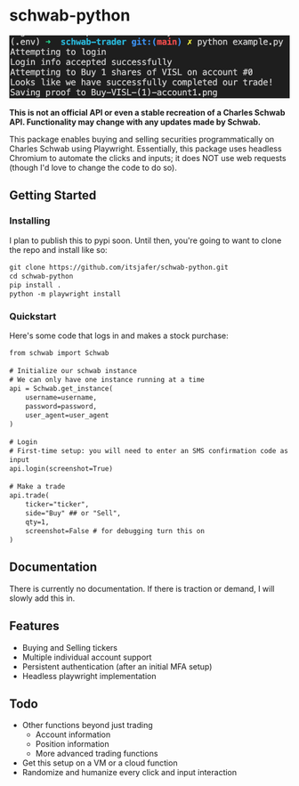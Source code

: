 # schwab-python

![Screenshot](screenshot.png)

**This is not an official API or even a stable recreation of a Charles Schwab API. Functionality may change with any updates made by Schwab.**

This package enables buying and selling securities programmatically on Charles Schwab using Playwright. Essentially, this package uses headless Chromium to automate the clicks and inputs; it does NOT use web requests (though I'd love to change the code to do so).

## Getting Started

### Installing

I plan to publish this to pypi soon. Until then, you're going to want to clone the repo and install like so:

```
git clone https://github.com/itsjafer/schwab-python.git
cd schwab-python
pip install .
python -m playwright install
```

### Quickstart

Here's some code that logs in and makes a stock purchase:
```
from schwab import Schwab

# Initialize our schwab instance
# We can only have one instance running at a time
api = Schwab.get_instance(
    username=username,
    password=password,
    user_agent=user_agent
)

# Login
# First-time setup: you will need to enter an SMS confirmation code as input
api.login(screenshot=True)

# Make a trade
api.trade(
    ticker="ticker", 
    side="Buy" ## or "Sell", 
    qty=1,
    screenshot=False # for debugging turn this on
)
```

## Documentation

There is currently no documentation. If there is traction or demand, I will slowly add this in.

## Features

* Buying and Selling tickers
* Multiple individual account support
* Persistent authentication (after an initial MFA setup)
* Headless playwright implementation

## Todo

* Other functions beyond just trading
  * Account information
  * Position information
  * More advanced trading functions
* Get this setup on a VM or a cloud function
* Randomize and humanize every click and input interaction


